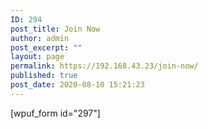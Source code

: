 ```yaml
---
ID: 294
post_title: Join Now
author: admin
post_excerpt: ""
layout: page
permalink: https://192.168.43.23/join-now/
published: true
post_date: 2020-08-10 15:21:23
---
```

[wpuf_form id="297"]